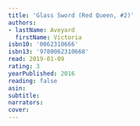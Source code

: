 ```yaml
---
title: 'Glass Sword (Red Queen, #2)'
authors:
- lastName: Aveyard
  firstName: Victoria
isbn10: '0062310666'
isbn13: '9780062310668'
read: 2019-01-09
rating: 3
yearPublished: 2016
reading: false
asin:
subtitle:
narrators:
cover:
---
```

